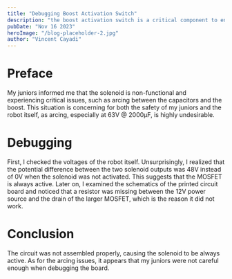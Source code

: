```yaml
---
title: "Debugging Boost Activation Switch"
description: "the boost activation switch is a critical component to ensure the usability of the solenoid"
pubDate: "Nov 16 2023"
heroImage: "/blog-placeholder-2.jpg"
author: "Vincent Cayadi"
---
```


# Preface

My juniors informed me that the solenoid is non-functional and experiencing critical issues, such as arcing between the capacitors and the boost. This situation is concerning for both the safety of my juniors and the robot itself, as arcing, especially at 63V @ 2000µF, is highly undesirable.

# Debugging

First, I checked the voltages of the robot itself. Unsurprisingly, I realized that the potential difference between the two solenoid outputs was 48V instead of 0V when the solenoid was not activated. This suggests that the MOSFET is always active. Later on, I examined the schematics of the printed circuit board and noticed that a resistor was missing between the 12V power source and the drain of the larger MOSFET, which is the reason it did not work.

# Conclusion

The circuit was not assembled properly, causing the solenoid to be always active. As for the arcing issues, it appears that my juniors were not careful enough when debugging the board.
